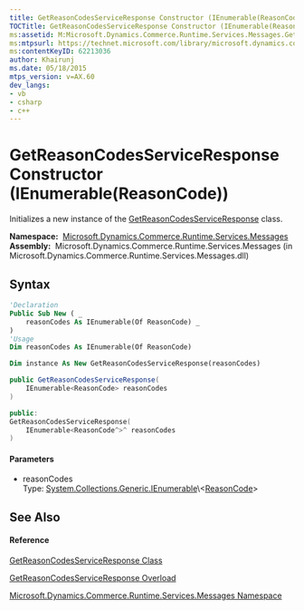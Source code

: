 ```yaml
---
title: GetReasonCodesServiceResponse Constructor (IEnumerable(ReasonCode)) (Microsoft.Dynamics.Commerce.Runtime.Services.Messages)
TOCTitle: GetReasonCodesServiceResponse Constructor (IEnumerable(ReasonCode))
ms:assetid: M:Microsoft.Dynamics.Commerce.Runtime.Services.Messages.GetReasonCodesServiceResponse.#ctor(System.Collections.Generic.IEnumerable{Microsoft.Dynamics.Commerce.Runtime.DataModel.ReasonCode})
ms:mtpsurl: https://technet.microsoft.com/library/microsoft.dynamics.commerce.runtime.services.messages.getreasoncodesserviceresponse.getreasoncodesserviceresponse(v=AX.60)
ms:contentKeyID: 62213036
author: Khairunj
ms.date: 05/18/2015
mtps_version: v=AX.60
dev_langs:
- vb
- csharp
- c++
---
```


# GetReasonCodesServiceResponse Constructor (IEnumerable(ReasonCode))

Initializes a new instance of the [GetReasonCodesServiceResponse](getreasoncodesserviceresponse-class-microsoft-dynamics-commerce-runtime-services-messages.md) class.

**Namespace:**  [Microsoft.Dynamics.Commerce.Runtime.Services.Messages](microsoft-dynamics-commerce-runtime-services-messages-namespace.md)  
**Assembly:**  Microsoft.Dynamics.Commerce.Runtime.Services.Messages (in Microsoft.Dynamics.Commerce.Runtime.Services.Messages.dll)

## Syntax

``` vb
'Declaration
Public Sub New ( _
    reasonCodes As IEnumerable(Of ReasonCode) _
)
'Usage
Dim reasonCodes As IEnumerable(Of ReasonCode)

Dim instance As New GetReasonCodesServiceResponse(reasonCodes)
```

``` csharp
public GetReasonCodesServiceResponse(
    IEnumerable<ReasonCode> reasonCodes
)
```

``` c++
public:
GetReasonCodesServiceResponse(
    IEnumerable<ReasonCode^>^ reasonCodes
)
```

#### Parameters

  - reasonCodes  
    Type: [System.Collections.Generic.IEnumerable](https://technet.microsoft.com/library/9eekhta0\(v=ax.60\))\<[ReasonCode](reasoncode-class-microsoft-dynamics-commerce-runtime-datamodel.md)\>  

## See Also

#### Reference

[GetReasonCodesServiceResponse Class](getreasoncodesserviceresponse-class-microsoft-dynamics-commerce-runtime-services-messages.md)

[GetReasonCodesServiceResponse Overload](getreasoncodesserviceresponse-constructor-microsoft-dynamics-commerce-runtime-services-messages.md)

[Microsoft.Dynamics.Commerce.Runtime.Services.Messages Namespace](microsoft-dynamics-commerce-runtime-services-messages-namespace.md)

